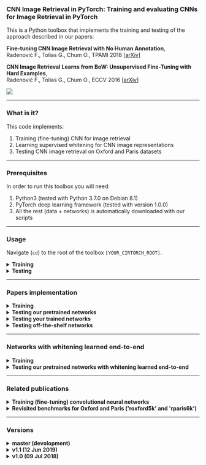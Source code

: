 ### CNN Image Retrieval in PyTorch: Training and evaluating CNNs for Image Retrieval in PyTorch

This is a Python toolbox that implements the training and testing of the approach described in our papers:


**Fine-tuning CNN Image Retrieval with No Human Annotation**,  
Radenović F., Tolias G., Chum O., 
TPAMI 2018 [[arXiv](https://arxiv.org/abs/1711.02512)]

**CNN Image Retrieval Learns from BoW: Unsupervised Fine-Tuning with Hard Examples**,  
Radenović F., Tolias G., Chum O., 
ECCV 2016 [[arXiv](http://arxiv.org/abs/1604.02426)]


<img src="http://cmp.felk.cvut.cz/cnnimageretrieval/img/cnnimageretrieval_network_medium.png" width=\textwidth/>

---

### What is it?

This code implements:

1. Training (fine-tuning) CNN for image retrieval
1. Learning supervised whitening for CNN image representations
1. Testing CNN image retrieval on Oxford and Paris datasets

---

### Prerequisites

In order to run this toolbox you will need:

1. Python3 (tested with Python 3.7.0 on Debian 8.1)
1. PyTorch deep learning framework (tested with version 1.0.0)
1. All the rest (data + networks) is automatically downloaded with our scripts

---

### Usage

Navigate (```cd```) to the root of the toolbox ```[YOUR_CIRTORCH_ROOT]```.

<details>
  <summary><b>Training</b></summary><br/>
  
  Example training script is located in ```YOUR_CIRTORCH_ROOT/cirtorch/examples/train.py```
  ```
  python3 -m cirtorch.examples.train [-h] [--training-dataset DATASET] [--no-val]
                  [--test-datasets DATASETS] [--test-whiten DATASET]
                  [--test-freq N] [--arch ARCH] [--pool POOL]
                  [--local-whitening] [--regional] [--whitening]
                  [--not-pretrained] [--loss LOSS] [--loss-margin LM]
                  [--image-size N] [--neg-num N] [--query-size N]
                  [--pool-size N] [--gpu-id N] [--workers N] [--epochs N]
                  [--batch-size N] [--optimizer OPTIMIZER] [--lr LR]
                  [--momentum M] [--weight-decay W] [--print-freq N]
                  [--resume FILENAME]
                  EXPORT_DIR
  ```

  For detailed explanation of the options run:
  ```
  python3 -m cirtorch.examples.train -h
  ```

  **Note**: Data and networks used for training and testing are automatically downloaded when using the example script.
  
</details>

<details>
  <summary><b>Testing</b></summary><br/>

  Example testing script is located in ```YOUR_CIRTORCH_ROOT/cirtorch/examples/test.py```
  ```
  python3 -m cirtorch.examples.test [-h] (--network-path NETWORK | --network-offtheshelf NETWORK)
                 [--datasets DATASETS] [--image-size N]
                 [--multiscale MULTISCALE] [--whitening WHITENING] [--gpu-id N]
  ```

  For detailed explanation of the options run:
  ```
  python3 -m cirtorch.examples.test -h
  ```

  **Note**: Data used for testing are automatically downloaded when using the example script.

</details>

---

###  Papers implementation

<details>
  <summary><b>Training</b></summary><br/>

  For example, to train our best network described in the TPAMI 2018 paper run the following command. 
  After each epoch, the fine-tuned network will be tested on the revisited Oxford and Paris benchmarks:
  ```
  python3 -m cirtorch.examples.train YOUR_EXPORT_DIR --gpu-id '0' --training-dataset 'retrieval-SfM-120k' 
              --test-datasets 'roxford5k,rparis6k' --arch 'resnet101' --pool 'gem' --loss 'contrastive' 
              --loss-margin 0.85 --optimizer 'adam' --lr 5e-7 --neg-num 5 --query-size=2000 
              --pool-size=22000 --batch-size 5 --image-size 362
  ```

  Networks can be evaluated with learned whitening after each epoch. To achieve this run the following command. 
  Note that this will significantly slow down the entire training procedure, and you can evaluate networks with learned whitening later on using the example test script.

  ```
  python3 -m cirtorch.examples.train YOUR_EXPORT_DIR --gpu-id '0' --training-dataset 'retrieval-SfM-120k' 
              --test-datasets 'roxford5k,rparis6k' --test-whiten 'retrieval-SfM-30k' 
              --arch 'resnet101' --pool 'gem' --loss 'contrastive' --loss-margin 0.85 
              --optimizer 'adam' --lr 5e-7 --neg-num 5 --query-size=2000 --pool-size=22000 
              --batch-size 5 --image-size 362
  ```

  **Note**: Adjusted (lower) learning rate is set to achieve similar performance as with [MatConvNet](https://github.com/filipradenovic/cnnimageretrieval) and [PyTorch-0.3.0](https://github.com/filipradenovic/cnnimageretrieval-pytorch/tree/v1.0) implementation of the training.

</details>

<details>
  <summary><b>Testing our pretrained networks</b></summary><br/>

  Pretrained networks trained using the same parameters as in our TPAMI 2018 paper are provided, with precomputed post-processing whitening step. 
  To evaluate them run:
  ```
  python3 -m cirtorch.examples.test --gpu-id '0' --network-path 'retrievalSfM120k-resnet101-gem' 
                  --datasets 'oxford5k,paris6k,roxford5k,rparis6k' 
                  --whitening 'retrieval-SfM-120k'
                  --multiscale '[1, 1/2**(1/2), 1/2]'
  ```
  or
  ```
  python3 -m cirtorch.examples.test --gpu-id '0' --network-path 'retrievalSfM120k-vgg16-gem' 
                  --datasets 'oxford5k,paris6k,roxford5k,rparis6k' 
                  --whitening 'retrieval-SfM-120k'
                  --multiscale '[1, 1/2**(1/2), 1/2]'
  ```
  The table below shows the performance comparison of networks trained with this framework and the networks used in the paper which were trained with our [CNN Image Retrieval in MatConvNet](https://github.com/filipradenovic/cnnimageretrieval):

  | Model | Oxford | Paris | ROxf (M) | RPar (M) | ROxf (H) | RPar (H) |
  |:------|:------:|:------:|:------:|:------:|:------:|:------:|
  | VGG16-GeM (MatConvNet) | 87.9 | 87.7 | 61.9 | 69.3 | 33.7 | 44.3 |
  | VGG16-GeM (PyTorch) | 87.3 | 87.8 | 60.9 | 69.3 | 32.9 | 44.2 |
  | ResNet101-GeM (MatConvNet) | 87.8 | 92.7 | 64.7 | 77.2 | 38.5 | 56.3 |
  | ResNet101-GeM (PyTorch) | 88.2 | 92.5 | 65.4 | 76.7 | 40.1 | 55.2 |

</details>

<details>
  <summary><b>Testing your trained networks</b></summary><br/>

  To evaluate your trained network using single scale and without learning whitening:
  ```
  python3 -m cirtorch.examples.test --gpu-id '0' --network-path YOUR_NETWORK_PATH 
                  --datasets 'oxford5k,paris6k,roxford5k,rparis6k'
  ```

  To evaluate trained network using multi scale evaluation and with learned whitening as post-processing:
  ```
  python3 -m cirtorch.examples.test --gpu-id '0' --network-path YOUR_NETWORK_PATH 
                  --datasets 'oxford5k,paris6k,roxford5k,rparis6k'
                  --whitening 'retrieval-SfM-120k' 
                  --multiscale '[1, 1/2**(1/2), 1/2]'
  ```

</details>

<details>
  <summary><b>Testing off-the-shelf networks</b></summary><br/>

  Off-the-shelf networks can be evaluated as well, for example:
  ```
  python3 -m cirtorch.examples.test --gpu-id '0' --network-offtheshelf 'resnet101-gem'
                  --datasets 'oxford5k,paris6k,roxford5k,rparis6k'
                  --whitening 'retrieval-SfM-120k' 
                  --multiscale '[1, 1/2**(1/2), 1/2]'
  ```
  
</details>

---

### Networks with whitening learned end-to-end

<details>
  <summary><b>Training</b></summary><br/>
  
  This toolbox can be used to fine-tune networks with end-to-end whitening, i.e., whitening added as an FC layer after the pooling and learned together with the convolutions.
  To train such a setup you should run the following commands (the performance will be evaluated every 5 epochs on `roxford5k` and `rparis6k`):
  ```
  python3 -m cirtorch.examples.train YOUR_EXPORT_DIR --gpu-id '0' --training-dataset 'retrieval-SfM-120k' 
              --loss 'triplet' --loss-margin 0.5 --optimizer 'adam' --lr 1e-6 
              --arch 'resnet50' --pool 'gem' --whitening 
              --neg-num 5 --query-size=2000 --pool-size=20000 
              --batch-size 5 --image-size 1024 --epochs 100 
              --test-datasets 'roxford5k,rparis6k' --test-freq 5 
  ```
  or
  ```
  python3 -m cirtorch.examples.train YOUR_EXPORT_DIR --gpu-id '0' --training-dataset 'retrieval-SfM-120k' 
              --loss 'triplet' --loss-margin 0.5 --optimizer 'adam' --lr 5e-7 
              --arch 'resnet101' --pool 'gem' --whitening 
              --neg-num 4 --query-size=2000 --pool-size=20000 
              --batch-size 5 --image-size 1024 --epochs 100 
              --test-datasets 'roxford5k,rparis6k' --test-freq 5 
  ```
  or
  ```
  python3 -m cirtorch.examples.train YOUR_EXPORT_DIR --gpu-id '0' --training-dataset 'retrieval-SfM-120k' 
              --loss 'triplet' --loss-margin 0.5 --optimizer 'adam' --lr 5e-7 
              --arch 'resnet152' --pool 'gem' --whitening 
              --neg-num 3 --query-size=2000 --pool-size=20000 
              --batch-size 5 --image-size 900 --epochs 100 
              --test-datasets 'roxford5k,rparis6k' --test-freq 5 
  ```
  for `ResNet50`, `ResNet101`, or `ResNet152`, respectively. 
  
  Implementation details:
  
  - Whitening FC layer is initialized in a supervised manner using our training data and off-the-shelf features.
  - Whitening FC layer is precomputed for popular architectures and pooling methods, see [imageretrievalnet.py#L50](https://github.com/filipradenovic/cnnimageretrieval-pytorch/blob/474b1fe61ff0e8a6f076ef58f7334cf33d7a3773/cirtorch/networks/imageretrievalnet.py#L50) for the full list of precomputed FC layers.
  - When whitening is added in the fine-tuning procedure, the performance is highest if the images are with a similar high-resolution at train and test time. 
  - When whitening is added, the distribution of pairwise distances changes significantly, so roughly twice larger margin should be used for contrastive loss. In this scenario, triplet loss performs slightly better. 
  - Additional tunning of hyper-parameters can be performed to achieve higher performance or faster training. Note that, in this example, `--neg-num` and `--image-size` hyper-parameters are chosen such that the training can be performed on a single GPU with `16 GB` of memory. 
    
</details>

<details>
  <summary><b>Testing our pretrained networks with whitening learned end-to-end</b></summary><br/>

  Pretrained networks with whitening learned end-to-end are provided, trained both on `retrieval-SfM-120k (rSfM120k)` and [`google-landmarks-2018 (gl18)`](https://www.kaggle.com/google/google-landmarks-dataset) train datasets.
  Whitening is learned end-to-end during the network training, so there is no need to compute it as a post-processing step, although one can do that, as well.
  For example, multi-scale evaluation of ResNet101 with GeM and end-to-end whitening trained on `google-landmarks-2018 (gl18)` dataset using high-resolution images and a triplet loss, is performed with the following script:
  ```
  python3 -m cirtorch.examples.test_e2e --gpu-id '0' --network 'gl18-tl-resnet101-gem-w' 
              --datasets 'roxford5k,rparis6k' --multiscale '[1, 2**(1/2), 1/2**(1/2)]'
  ```

  Multi-scale performance of all available pre-trained networks is given in the following table:

  | Model | ROxf (M) | RPar (M) | ROxf (H) | RPar (H) |
  |:------|:------:|:------:|:------:|:------:|
  | [rSfM120k-tl-resnet50-gem-w](http://cmp.felk.cvut.cz/cnnimageretrieval/data/networks/retrieval-SfM-120k/rSfM120k-tl-resnet50-gem-w-97bf910.pth)  | 64.7 | 76.3 | 39.0 | 54.9 |
  | [rSfM120k-tl-resnet101-gem-w](http://cmp.felk.cvut.cz/cnnimageretrieval/data/networks/retrieval-SfM-120k/rSfM120k-tl-resnet101-gem-w-a155e54.pth) | 67.8 | 77.6 | 41.7 | 56.3 |
  | [rSfM120k-tl-resnet152-gem-w](http://cmp.felk.cvut.cz/cnnimageretrieval/data/networks/retrieval-SfM-120k/rSfM120k-tl-resnet152-gem-w-f39cada.pth) | 68.8 | 78.0 | 41.3 | 57.2 |
  | [gl18-tl-resnet50-gem-w](http://cmp.felk.cvut.cz/cnnimageretrieval/data/networks/gl18/gl18-tl-resnet50-gem-w-83fdc30.pth)  | 63.6 | 78.0 | 40.9 | 57.5 |
  | [gl18-tl-resnet101-gem-w](http://cmp.felk.cvut.cz/cnnimageretrieval/data/networks/gl18/gl18-tl-resnet101-gem-w-a4d43db.pth) | 67.3 | 80.6 | 44.3 | 61.5 |
  | [gl18-tl-resnet152-gem-w](http://cmp.felk.cvut.cz/cnnimageretrieval/data/networks/gl18/gl18-tl-resnet152-gem-w-21278d5.pth) | 68.7 | 79.7 | 44.2 | 60.3 |
  
</details>

---

### Related publications

<details>
  <summary><b>Training (fine-tuning) convolutional neural networks</b></summary><br/>

  ```
  @article{RTC18,
   title = {Fine-tuning {CNN} Image Retrieval with No Human Annotation},
   author = {Radenovi{\'c}, F. and Tolias, G. and Chum, O.}
   journal = {TPAMI},
   year = {2018}
  }
  ```
  ```
  @inproceedings{RTC16,
   title = {{CNN} Image Retrieval Learns from {BoW}: Unsupervised Fine-Tuning with Hard Examples},
   author = {Radenovi{\'c}, F. and Tolias, G. and Chum, O.},
   booktitle = {ECCV},
   year = {2016}
  }
  ```

</details>

<details>
  <summary><b>Revisited benchmarks for Oxford and Paris ('roxford5k' and 'rparis6k')</b></summary><br/>

  ```
  @inproceedings{RITAC18,
   author = {Radenovi{\'c}, F. and Iscen, A. and Tolias, G. and Avrithis, Y. and Chum, O.},
   title = {Revisiting Oxford and Paris: Large-Scale Image Retrieval Benchmarking},
   booktitle = {CVPR},
   year = {2018}
  }
  ```
  
</details>

---

### Versions

<details>
  <summary><b>master (devolopment)</b></summary>
  
  #### [master](https://github.com/filipradenovic/cnnimageretrieval-pytorch/tree/master) (development)
  
  - Added the [MIT license](https://github.com/filipradenovic/cnnimageretrieval-pytorch/blob/master/LICENSE)
  - Added mutli-scale performance on `roxford5k` and `rparis6k` for new pre-trained networks with end-to-end whitening, trained on both `retrieval-SfM-120` and `google-landmarks-2018` train datasets
  - Added a new example test script without post-processing, for networks that are trained in a fully end-to-end manner, with whitening as FC layer learned during training
  - Added few things in train example: GeMmp pooling, triplet loss, small trick to handle really large batches
  - Added more pre-computed whitening options in imageretrievalnet
  - Added triplet loss 
  - Added GeM pooling with multiple parameters (one p per channel/dimensionality)
  - Added script to enable download on Windows 10 as explained in Issue [#39](https://github.com/filipradenovic/cnnimageretrieval-pytorch/issues/39), courtesy of [SongZRui](https://github.com/SongZRui)
</details>

<details>
  <summary><b>v1.1 (12 Jun 2019)</b></summary>
  
  #### [v1.1](https://github.com/filipradenovic/cnnimageretrieval-pytorch/tree/v1.1) (12 Jun 2019)
  
  - Migrated code to PyTorch 1.0.0, removed Variable, added torch.no_grad for more speed and less memory at evaluation
  - Added rigid grid regional pooling that can be combined with any global pooling method (R-MAC, R-SPoC, R-GeM)
  - Added PowerLaw normalization layer
  - Added multi-scale testing with any given set of scales, in example test script
  - Fix related to precision errors of covariance matrix estimation during whitening learning
  - Fixed minor bugs
</details>

<details>
  <summary><b>v1.0 (09 Jul 2018)</b></summary>
  
  #### [v1.0](https://github.com/filipradenovic/cnnimageretrieval-pytorch/tree/v1.0) (09 Jul 2018)
  
  - First public version
  - Compatible with PyTorch 0.3.0
</details>
